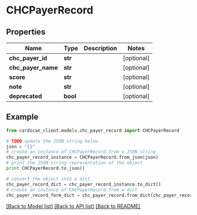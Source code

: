# CHCPayerRecord


## Properties
Name | Type | Description | Notes
------------ | ------------- | ------------- | -------------
**chc_payer_id** | **str** |  | [optional] 
**chc_payer_name** | **str** |  | [optional] 
**score** | **str** |  | [optional] 
**note** | **str** |  | [optional] 
**deprecated** | **bool** |  | [optional] 

## Example

```python
from cardscan_client.models.chc_payer_record import CHCPayerRecord

# TODO update the JSON string below
json = "{}"
# create an instance of CHCPayerRecord from a JSON string
chc_payer_record_instance = CHCPayerRecord.from_json(json)
# print the JSON string representation of the object
print CHCPayerRecord.to_json()

# convert the object into a dict
chc_payer_record_dict = chc_payer_record_instance.to_dict()
# create an instance of CHCPayerRecord from a dict
chc_payer_record_form_dict = chc_payer_record.from_dict(chc_payer_record_dict)
```
[[Back to Model list]](../README.md#documentation-for-models) [[Back to API list]](../README.md#documentation-for-api-endpoints) [[Back to README]](../README.md)


